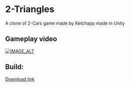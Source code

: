 # 2-Triangles
A clone of 2-Cars game made by Ketchapp made in Unity


## Gameplay video

[![IMAGE_ALT](https://img.youtube.com/vi/BAl_Jlh4020/0.jpg)](https://youtube.com/shorts/BAl_Jlh4020)

## Build:
[Download link](https://drive.google.com/file/d/1HfMte5wM8m4etXVU5quuYUA5nwM3j-H5/view?usp=sharing)